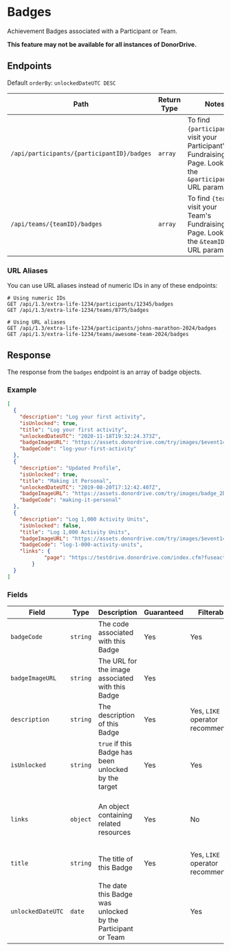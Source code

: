 # Badges

Achievement Badges associated with a Participant or Team.

**This feature may not be available for all instances of DonorDrive.**

## Endpoints

Default `orderBy`: `unlockedDateUTC DESC`

|Path|Return Type|Notes|
|---|---|---|
|`/api/participants/{participantID}/badges`|`array`|To find `{participantID}`, visit your Participant's Fundraising Page. Look for the `&participantID=` URL parameter.|
|`/api/teams/{teamID}/badges`|`array`|To find `{teamID}`, visit your Team's Fundraising Page. Look for the `&teamID=` URL parameter.|

### URL Aliases

You can use URL aliases instead of numeric IDs in any of these endpoints:

```
# Using numeric IDs
GET /api/1.3/extra-life-1234/participants/12345/badges
GET /api/1.3/extra-life-1234/teams/8775/badges

# Using URL aliases
GET /api/1.3/extra-life-1234/participants/johns-marathon-2024/badges
GET /api/1.3/extra-life-1234/teams/awesome-team-2024/badges
```

## Response

The response from the `badges` endpoint is an array of badge objects.

### Example

```json
[
  {
    "description": "Log your first activity",
    "isUnlocked": true,
    "title": "Log your first activity",
    "unlockedDateUTC": "2020-11-18T19:32:24.373Z",
    "badgeImageURL": "https://assets.donordrive.com/try/images/$event1444$/badge_41FE3AEF_EFF5_F3B7_2E7C92C797E8D019.png",
    "badgeCode": "log-your-first-activity"
  },
  {
    "description": "Updated Profile",
    "isUnlocked": true,
    "title": "Making it Personal",
    "unlockedDateUTC": "2019-08-20T17:12:42.407Z",
    "badgeImageURL": "https://assets.donordrive.com/try/images/badge_2D23D09D_00D7_9BEA_FBA21459ADCB5AD4.png",
    "badgeCode": "making-it-personal"
  },
  {
    "description": "Log 1,000 Activity Units",
    "isUnlocked": false,
    "title": "Log 1,000 Activity Units",
    "badgeImageURL": "https://assets.donordrive.com/try/images/$event1444$/badge_420B949E_A0B7_558B_57164EF78EF9992E.png",
    "badgeCode": "log-1-000-activity-units",
    "links": {
            "page": "https://testdrive.donordrive.com/index.cfm?fuseaction=donorDrive.participant&participantID=130662"
        }
  }
]
```

### Fields

|Field|Type|Description|Guaranteed|Filterable|Notes|
|---|---|---|---|---|---|
|`badgeCode`|`string`|The code associated with this Badge|Yes|Yes||
|`badgeImageURL`|`string`|The URL for the image associated with this Badge|Yes|||
|`description`|`string`|The description of this Badge|Yes|Yes, `LIKE` operator recommended|Honors `Accept-Language` header|
|`isUnlocked`|`string`|`true` if this Badge has been unlocked by the target|Yes|Yes|Added: 1.3|
|`links`|`object`|An object containing related resources|Yes|No|`page`: The URL for the Participant's or Team's Fundraising Page|
|`title`|`string`|The title of this Badge|Yes|Yes, `LIKE` operator recommended|Honors `Accept-Language` header|
|`unlockedDateUTC`|`date`|The date this Badge was unlocked by the Participant or Team||Yes|ISO-8601 format|Changed: 1.3<br />This field is present if the Badge `isUnlocked`|